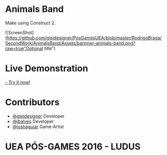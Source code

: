 # Animals Band

Make using Construct 2.

![ScreenShot](https://github.com/gleidesigner/PosGamesUEA/blob/master/RodrigoBraga/SecondWork/AnimalsBand/Assets/bannner-animals-band.png?raw=true"Optional title")

# Live Demonstration
[- Try it now!](https://jbalves.github.io/StarGuardians/)

# Contributors

* [@gleidesigner](https://github.com/gleidesigner) Developer
* [@jbalves](https://github.com/jbalves) Developer
* [@joshaguiar](https://github.com/joshaguiar) Game Artist

# UEA PÓS-GAMES 2016 - LUDUS
